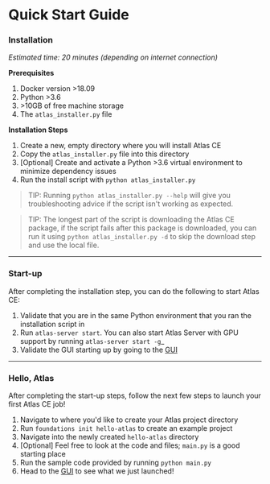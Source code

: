 # Quick Start Guide

### Installation

*Estimated time: 20 minutes (depending on internet connection)*

**Prerequisites**

 1. Docker version \>18.09
 2. Python \>3.6
 3. \>10GB of free machine storage
 4. The `atlas_installer.py` file

**Installation Steps**

 1. Create a new, empty directory where you will install Atlas CE
 2. Copy the `atlas_installer.py` file into this directory
 3. [Optional] Create and activate a Python \>3.6 virtual environment to minimize dependency issues
 4. Run the install script with `python atlas_installer.py`
 
> TIP: Running `python atlas_installer.py --help` will give you troubleshooting advice if the script isn't working as expected. 


> TIP: The longest part of the script is downloading the Atlas CE package, if the script fails after this package is
downloaded, you can run it using `python atlas_installer.py -d` to skip the download step and use the local file. 

---

### Start-up

After completing the installation step, you can do the following to start Atlas CE:

 1. Validate that you are in the same Python environment that you ran the installation script in
 2. Run `atlas-server start`. You can also start Atlas Server with GPU support by running `atlas-server start -g`_
 3. Validate the GUI starting up by going to the [GUI](http://localhost:5555)

---

### Hello, Atlas

After completing the start-up steps, follow the next few steps to launch your first Atlas CE job!

 1. Navigate to where you'd like to create your Atlas project directory
 2. Run `foundations init hello-atlas` to create an example project
 3. Navigate into the newly created `hello-atlas` directory
 4. [Optional] Feel free to look at the code and files; `main.py` is a good starting place
 5. Run the sample code provided by running `python main.py`
 6. Head to the [GUI](http://localhost:5555/projects) to see what we just launched!
